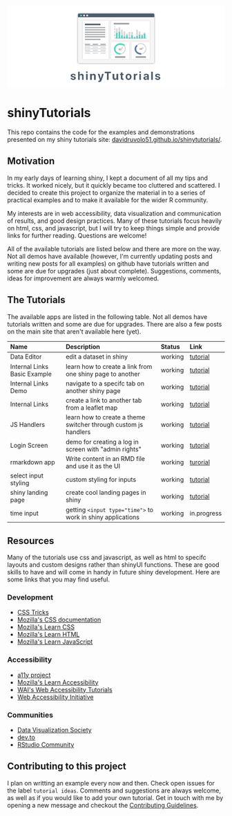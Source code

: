 ![shiny app tutorials](shinytutorials.png)

# shinyTutorials

This repo contains the code for the examples and demonstrations presented on my shiny tutorials site: [davidruvolo51.github.io/shinytutorials/](https://davidruvolo51.github.io/shinytutorials/). 

## Motivation

In my early days of learning shiny, I kept a document of all my tips and tricks. It worked nicely, but it quickly became too cluttered and scattered. I decided to create this project to organize the material in to a series of practical examples and to make it available for the wider R community.

My interests are in web accessibility, data visualization and communication of results, and good design practices. Many of these tutorials focus heavily on html, css, and javascript, but I will try to keep things simple and provide links for further reading. Questions are welcome!

All of the available tutorials are listed below and there are more on the way. Not all demos have available (however, I'm currently updating posts and writing new posts for all examples) on github have tutorials written and some are due for upgrades (just about complete). Suggestions, comments, ideas for improvement are always warmly welcomed.

## The Tutorials

The available apps are listed in the following table. Not all demos have tutorials written and some are due for upgrades. There are also a few posts on the main site that aren't available here (yet).

| Name | Description | Status | Link |
| :--- | :---        | :----  | :--- |
| Data Editor | edit a dataset in shiny | working | [tutorial](https://davidruvolo51.github.io/shinytutorials/tutorials/data-editor/)
| Internal Links Basic Example | learn how to create a link from one shiny page to another | working | [tutorial](https://davidruvolo51.github.io/shinytutorials/tutorials/internal-links-a/)
| Internal Links Demo | navigate to a specifc tab on another shiny page | working | [tutorial](https://davidruvolo51.github.io/shinytutorials/tutorials/internal-links-c/)
| Internal Links | create a link to another tab from a leaflet map | working | [tutorial](https://davidruvolo51.github.io/shinytutorials/tutorials/internal-links-b/)
| JS Handlers | learn how to create a theme switcher through custom js handlers | working | [tutorial](https://davidruvolo51.github.io/shinytutorials/tutorials/js-handlers/) |
| Login Screen | demo for creating a log in screen with "admin rights" | working | [tutorial](https://davidruvolo51.github.io/shinytutorials/tutorials/login-screen/)
| rmarkdown app | Write content in an RMD file and use it as the UI | working | [turorial](https://davidruvolo51.github.io/shinytutorials/tutorials/rmarkdown-shiny/) |
| select input styling | custom styling for inputs | working | [tutorial](https://davidruvolo51.github.io/shinytutorials/tutorials/login-screen/) |
| shiny landing page | create cool landing pages in shiny | working | [tutorial](https://davidruvolo51.github.io/shinytutorials/tutorials/landing-page/)
| time input | getting `<input type="time">` to work in shiny applications | working | in.progress

## Resources

Many of the tutorials use css and javascript, as well as html to specifc layouts and custom designs rather than shinyUI functions. These are good skills to have and will come in handy in future shiny development. Here are some links that you may find useful.

### Development

- [CSS Tricks](https://css-tricks.com)
- [Mozilla's CSS documentation](https://developer.mozilla.org/en-US/docs/Web/CSS)
- [Mozilla's Learn CSS](https://developer.mozilla.org/en-US/docs/Learn/CSS)
- [Mozilla's Learn HTML](https://developer.mozilla.org/en-US/docs/Learn/HTML)
- [Mozilla's Learn JavaScript](https://developer.mozilla.org/en-US/docs/Learn/JavaScript)

### Accessibility

- [a11y project](https://a11yproject.com)
- [Mozilla's Learn Accessibility](https://developer.mozilla.org/en-US/docs/Web/Accessibility)
- [WAI's Web Accessibility Tutorials](https://www.w3.org/WAI/tutorials/)
- [Web Accessibility Initiative](https://www.w3.org/WAI/)

### Communities

- [Data Visualization Society](https://www.datavisualizationsociety.com)
- [dev.to](https://dev.to)
- [RStudio Community](https://community.rstudio.com)

## Contributing to this project

I plan on writting an example every now and then. Check open issues for the label `tutorial ideas`. Comments and suggestions are always welcome, as well as if you would like to add your own tutorial. Get in touch with me by opening a new message and checkout the [Contributing Guidelines](https://github.com/davidruvolo51/shinyAppTutorials/blob/master/CONTRIBUTING.md).